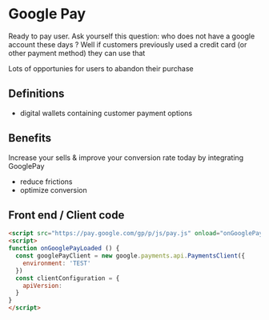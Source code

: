 # Google Pay
Ready to pay user.
Ask yourself this question: who does not have a google account these days ?
Well if customers previously used a credit card (or other payment method) they can use that 

Lots of opportunies for users to abandon their purchase

## Definitions
- digital wallets containing customer payment options

## Benefits
Increase your sells & improve your conversion rate today by integrating GooglePay
- reduce frictions
- optimize conversion

## Front end / Client code
```html
<script src="https://pay.google.com/gp/p/js/pay.js" onload="onGooglePayLoaded()"></script>
<script>
function onGooglePayLoaded () {
  const googlePayClient = new google.payments.api.PaymentsClient({
    environment: 'TEST'
  })
  const clientConfiguration = {
    apiVersion: 
  }
}
</script>
```
